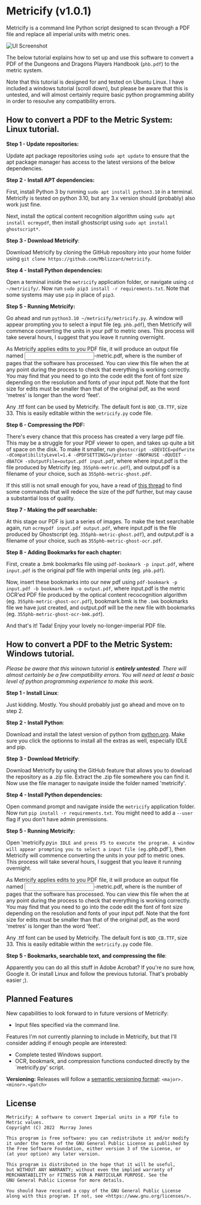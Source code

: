 Metricify (v1.0.1)
==================

Metricify is a command line Python script designed to scan through a PDF file and replace all imperial units with metric ones. 

![UI Screenshot](https://github.com/Mblizzard/metricify/blob/main/Screenshot.png)

The below tutorial explains how to set up and use this software to convert a PDF of the Dungeons and Dragons Players Handbook (`phb.pdf`) to the metric system.

Note that this tutorial is designed for and tested on Ubuntu Linux. I have included a windows tutorial (scroll down), but please be aware that this is untested, and will almost certainly require basic python programming ability in order to resoulve any compatibility errors.


How to convert a PDF to the Metric System: Linux tutorial.
----------------------------------------------------------

**Step 1 - Update repositories:** 

Update apt package repositories using `sudo apt update` to ensure that the apt package manager has access to the latest versions of the below dependencies.

**Step 2 - Install APT dependencies:** 

First, install Python 3 by running `sudo apt install python3.10` in a terminal. Metricify is tested on python 3.10, but any 3.x version should (probably) also work just fine.

Next, install the optical content recognition algorithm using `sudo apt install ocrmypdf`, then install ghostscript using `sudo apt install ghostscript*`.

**Step 3 - Download Metricify**: 

Download Metricify by cloning the GitHub repository into your home folder using `git clone https://github.com/Mblizzard/metricify`.

**Step 4 - Install Python dependencies:** 

Open a terminal inside the `metricify` application folder, or navigate using `cd ~/metricify/`. Now run `sudo pip3 install -r requirements.txt`. Note that some systems may use `pip` in place of `pip3`.

**Step 5 - Running Metricify:** 

Go ahead and run `python3.10 ~/metricify/metricify.py`. A window will appear prompting you to select a input file (eg. `phb.pdf`), then Metricify will commence converting the units in your pdf to metric ones. This process will take several hours, I suggest that you leave it running overnight.

As Metricify applies edits to you PDF file, it will produce an output file named <page><input>-metric.pdf, where <page> is the number of pages that the software has processed. You can view this file when the at any point during the process to check that everything is working correctly. You may find that you need to go into the code edit the font of font size depending on the resolution and fonts of your input pdf. Note that the font size for edits must be smaller than that of the original pdf, as the word 'metres' is longer than the word 'feet'.
 
Any .ttf font can be used by Metricify. The default font is `BOD_CB.TTF`, size 33. This is easily editable within the `metricify.py` code file.

**Step 6 - Compressing the PDF:**
 
There's every chance that this process has created a very large pdf file. This may be a struggle for your PDF viewer to open, and takes up quite a bit of space on the disk. To make it smaller, run `ghostscript -sDEVICE=pdfwrite -dCompatibilityLevel=1.4 -dPDFSETTINGS=/printer -dNOPAUSE -dQUIET -dBATCH -sOutputFile=output.pdf input.pdf`, where where input.pdf is the file produced by Metricify (eg. `355phb-metric.pdf`), and output.pdf is a filename of your choice, such as `355phb-metric-ghost.pdf`.
 
If this still is not small enough for you, have a read of [this thread](https://gist.github.com/FutureDrivenDev/6390547) to find some commands that will redece the size of the pdf further, but may cause a substantial loss of quality.
 
**Step 7 - Making the pdf searchable:**
 
At this stage our PDF is just a series of images. To make the text searchable again, run `ocrmypdf input.pdf output.pdf`, where input.pdf is the file produced by Ghostscript (eg. `355phb-metric-ghost.pdf`), and output.pdf is a filename of your choice, such as `355phb-metric-ghost-ocr.pdf`.

**Step 8 - Adding Bookmarks for each chapter:**

First, create a .bmk bookmarks file using `pdf-bookmark -p input.pdf`, where `input.pdf` is the original pdf file with imperial units (eg. `phb.pdf`).
 
Now, insert these bookmarks into our new pdf using `pdf-bookmark -p input.pdf -b bookmark.bmk -o output.pdf`, where input.pdf is the metric OCR'ed PDF file produced by the optical content recocognition algorithm (eg. `355phb-metric-ghost-ocr.pdf`), bookmark.bmk is the `.bmk` bookmarks file we have just created, and output.pdf will be the new file with bookmarks (eg. `355phb-metric-ghost-ocr-bmk.pdf`).

And that's it! Tada! Enjoy your lovely no-longer-imperial PDF file.
 
 
How to convert a PDF to the Metric System: Windows tutorial.
------------------------------------------------------------

*Please be aware that this winown tutorial is **entirely untested**. There will almost certainly be a few compatibility errors. You will need at least a basic level of python programming experience to make this work.*

**Step 1 - Install Linux**: 

Just kidding. Mostly. You should probably just go ahead and move on to step 2.
 
**Step 2 - Install Python**: 

Download and install the latest version of python from [python.org](https://www.python.org/). Make sure you click the optionns to install all the extras as well, especially IDLE and pip.

**Step 3 - Download Metricify**:  
 
Download Metricify by using the GitHub feature that allows you to dowload the repository as a .zip file. Extract the .zip file somewhere you can find it. Now use the file manager to navigate inside the folder named 'metricify'.
 
**Step 4 - Install Python dependencies:**

Open command prompt and navigate inside the `metricify` application folder. Now run `pip install -r requirements.txt`. You might need to add a `--user` flag if you don't have admin premissions.

**Step 5 - Running Metricify:**

Open 'metricify.py` in IDLE and press F5 to execute the program. A window will appear prompting you to select a input file (eg. `phb.pdf`), then Metricify will commence converting the units in your pdf to metric ones. This process will take several hours, I suggest that you leave it running overnight.

As Metricify applies edits to you PDF file, it will produce an output file named <page><input>-metric.pdf, where <page> is the number of pages that the software has processed. You can view this file when the at any point during the process to check that everything is working correctly. You may find that you need to go into the code edit the font of font size depending on the resolution and fonts of your input pdf. Note that the font size for edits must be smaller than that of the original pdf, as the word 'metres' is longer than the word 'feet'.
 
Any .ttf font can be used by Metricify. The default font is `BOD_CB.TTF`, size 33. This is easily editable within the `metricify.py` code file.

**Step 5 - Bookmarks, searchable text, and compressing the file**:
 
Apparently you can do all this stuff in Adobe Acrobat? If you're no sure how, Google it. Or install Linux and follow the previous tutorial. That's probably easier ;).
 

Planned Features
----------------

New capabilities to look forward to in future versions of Metricify:

 - Input files specified via the command line.

Features I'm not currently planning to include in Metricify, but that I'll consider adding if enough people are interested:

 - Complete tested Windows support.
 - OCR, bookmark, and compression functions conducted directly by the `metricify.py' script.
 
**Versioning:** Releases will follow a [semantic versioning format](http://semver.org/): `<major>.<minor>.<patch>`


License
-------

    Metricify: A software to convert Imperial units in a PDF file to Metric values.
    Copyright (C) 2022  Murray Jones

    This program is free software: you can redistribute it and/or modify
    it under the terms of the GNU General Public License as published by
    the Free Software Foundation, either version 3 of the License, or
    (at your option) any later version.

    This program is distributed in the hope that it will be useful,
    but WITHOUT ANY WARRANTY; without even the implied warranty of
    MERCHANTABILITY or FITNESS FOR A PARTICULAR PURPOSE. See the
    GNU General Public License for more details.

    You should have received a copy of the GNU General Public License
    along with this program. If not, see <https://www.gnu.org/licenses/>.
